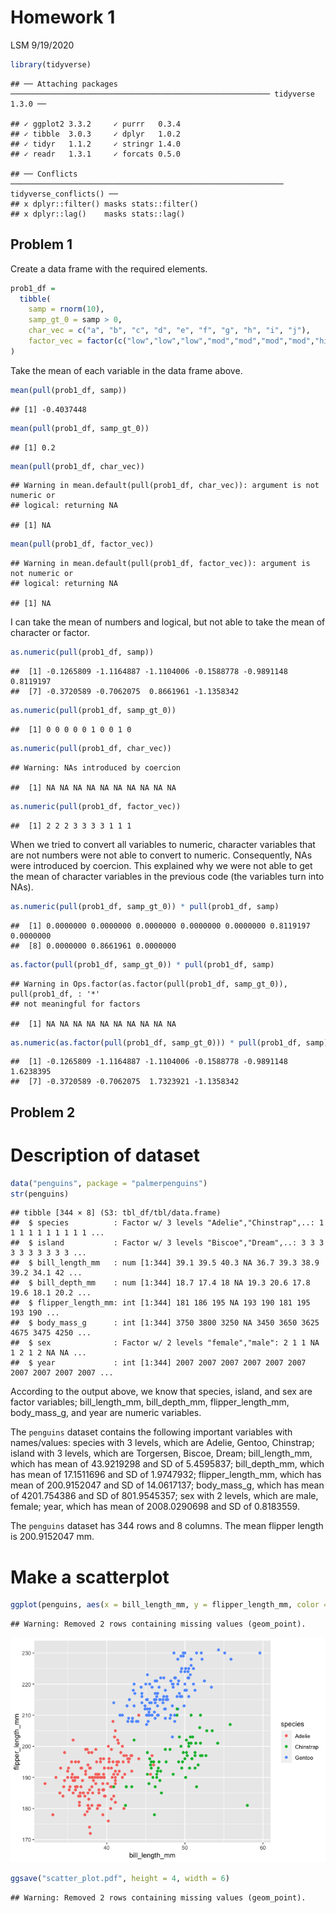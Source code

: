 Homework 1
================
LSM
9/19/2020

``` r
library(tidyverse)
```

    ## ── Attaching packages ────────────────────────────────────────────────────────── tidyverse 1.3.0 ──

    ## ✓ ggplot2 3.3.2     ✓ purrr   0.3.4
    ## ✓ tibble  3.0.3     ✓ dplyr   1.0.2
    ## ✓ tidyr   1.1.2     ✓ stringr 1.4.0
    ## ✓ readr   1.3.1     ✓ forcats 0.5.0

    ## ── Conflicts ───────────────────────────────────────────────────────────── tidyverse_conflicts() ──
    ## x dplyr::filter() masks stats::filter()
    ## x dplyr::lag()    masks stats::lag()

## Problem 1

Create a data frame with the required elements.

``` r
prob1_df = 
  tibble(
    samp = rnorm(10),
    samp_gt_0 = samp > 0,
    char_vec = c("a", "b", "c", "d", "e", "f", "g", "h", "i", "j"),
    factor_vec = factor(c("low","low","low","mod","mod","mod","mod","high","high","high"))
)
```

Take the mean of each variable in the data frame above.

``` r
mean(pull(prob1_df, samp))
```

    ## [1] -0.4037448

``` r
mean(pull(prob1_df, samp_gt_0))
```

    ## [1] 0.2

``` r
mean(pull(prob1_df, char_vec))
```

    ## Warning in mean.default(pull(prob1_df, char_vec)): argument is not numeric or
    ## logical: returning NA

    ## [1] NA

``` r
mean(pull(prob1_df, factor_vec))
```

    ## Warning in mean.default(pull(prob1_df, factor_vec)): argument is not numeric or
    ## logical: returning NA

    ## [1] NA

I can take the mean of numbers and logical, but not able to take the
mean of character or factor.

``` r
as.numeric(pull(prob1_df, samp))
```

    ##  [1] -0.1265809 -1.1164887 -1.1104006 -0.1588778 -0.9891148  0.8119197
    ##  [7] -0.3720589 -0.7062075  0.8661961 -1.1358342

``` r
as.numeric(pull(prob1_df, samp_gt_0))
```

    ##  [1] 0 0 0 0 0 1 0 0 1 0

``` r
as.numeric(pull(prob1_df, char_vec))
```

    ## Warning: NAs introduced by coercion

    ##  [1] NA NA NA NA NA NA NA NA NA NA

``` r
as.numeric(pull(prob1_df, factor_vec))
```

    ##  [1] 2 2 2 3 3 3 3 1 1 1

When we tried to convert all variables to numeric, character variables
that are not numbers were not able to convert to numeric. Consequently,
NAs were introduced by coercion. This explained why we were not able to
get the mean of character variables in the previous code (the variables
turn into NAs).

``` r
as.numeric(pull(prob1_df, samp_gt_0)) * pull(prob1_df, samp)
```

    ##  [1] 0.0000000 0.0000000 0.0000000 0.0000000 0.0000000 0.8119197 0.0000000
    ##  [8] 0.0000000 0.8661961 0.0000000

``` r
as.factor(pull(prob1_df, samp_gt_0)) * pull(prob1_df, samp)
```

    ## Warning in Ops.factor(as.factor(pull(prob1_df, samp_gt_0)), pull(prob1_df, : '*'
    ## not meaningful for factors

    ##  [1] NA NA NA NA NA NA NA NA NA NA

``` r
as.numeric(as.factor(pull(prob1_df, samp_gt_0))) * pull(prob1_df, samp)
```

    ##  [1] -0.1265809 -1.1164887 -1.1104006 -0.1588778 -0.9891148  1.6238395
    ##  [7] -0.3720589 -0.7062075  1.7323921 -1.1358342

## Problem 2

# Description of dataset

``` r
data("penguins", package = "palmerpenguins")
str(penguins)
```

    ## tibble [344 × 8] (S3: tbl_df/tbl/data.frame)
    ##  $ species          : Factor w/ 3 levels "Adelie","Chinstrap",..: 1 1 1 1 1 1 1 1 1 1 ...
    ##  $ island           : Factor w/ 3 levels "Biscoe","Dream",..: 3 3 3 3 3 3 3 3 3 3 ...
    ##  $ bill_length_mm   : num [1:344] 39.1 39.5 40.3 NA 36.7 39.3 38.9 39.2 34.1 42 ...
    ##  $ bill_depth_mm    : num [1:344] 18.7 17.4 18 NA 19.3 20.6 17.8 19.6 18.1 20.2 ...
    ##  $ flipper_length_mm: int [1:344] 181 186 195 NA 193 190 181 195 193 190 ...
    ##  $ body_mass_g      : int [1:344] 3750 3800 3250 NA 3450 3650 3625 4675 3475 4250 ...
    ##  $ sex              : Factor w/ 2 levels "female","male": 2 1 1 NA 1 2 1 2 NA NA ...
    ##  $ year             : int [1:344] 2007 2007 2007 2007 2007 2007 2007 2007 2007 2007 ...

According to the output above, we know that species, island, and sex are
factor variables; bill\_length\_mm, bill\_depth\_mm,
flipper\_length\_mm, body\_mass\_g, and year are numeric variables.

The `penguins` dataset contains the following important variables with
names/values: species with 3 levels, which are Adelie, Gentoo,
Chinstrap; island with 3 levels, which are Torgersen, Biscoe, Dream;
bill\_length\_mm, which has mean of 43.9219298 and SD of 5.4595837;
bill\_depth\_mm, which has mean of 17.1511696 and SD of 1.9747932;
flipper\_length\_mm, which has mean of 200.9152047 and SD of 14.0617137;
body\_mass\_g, which has mean of 4201.754386 and SD of 801.9545357; sex
with 2 levels, which are male, female; year, which has mean of
2008.0290698 and SD of 0.8183559.

The `penguins` dataset has 344 rows and 8 columns. The mean flipper
length is 200.9152047 mm.

# Make a scatterplot

``` r
ggplot(penguins, aes(x = bill_length_mm, y = flipper_length_mm, color = species)) + geom_point()
```

    ## Warning: Removed 2 rows containing missing values (geom_point).

![](p8105_hw1_sl4658_files/figure-gfm/unnamed-chunk-4-1.png)<!-- -->

``` r
ggsave("scatter_plot.pdf", height = 4, width = 6)
```

    ## Warning: Removed 2 rows containing missing values (geom_point).
